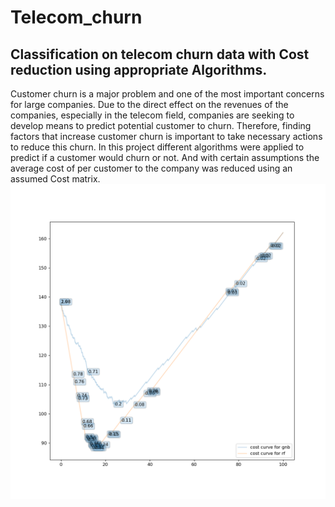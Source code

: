 # Telecom_churn
## Classification on telecom churn data with Cost reduction using appropriate Algorithms.
Customer churn is a major problem and one of the most important concerns for large companies. 
Due to the direct effect on the revenues of the companies, especially in the telecom field, 
companies are seeking to develop means to predict potential customer to churn. 
Therefore, finding factors that increase customer churn is important to take necessary actions to reduce this churn.
In this project different algorithms were applied to predict if a customer would churn or not. And with certain assumptions
the average cost of per customer to the company was reduced using an assumed Cost matrix.
![CostCurves](costcurve.png)
